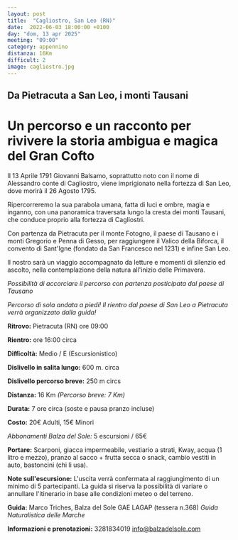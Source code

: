 ```yaml
---
layout: post
title:  "Cagliostro, San Leo (RN)"
date:  2022-06-03 18:00:00 +0100
day: "dom, 13 apr 2025"
meeting: "09:00"
category: appennino 
distanza: 16Km
difficult: 2
image: cagliostro.jpg
---
```


## Da Pietracuta a San Leo, i monti Tausani

# Un percorso e un racconto per rivivere la storia ambigua e magica del Gran Cofto 

Il 13 Aprile 1791 Giovanni Balsamo, soprattutto noto con il nome di Alessandro conte di Cagliostro, viene imprigionato nella fortezza di San Leo, dove morirà il 26 Agosto 1795.

Ripercorreremo la sua parabola umana, fatta di luci e ombre, magia e inganno, con una panoramica traversata lungo la cresta dei monti Tausani, che conduce proprio alla fortezza di Cagliostri.

Con partenza da Pietracuta per il monte Fotogno, il paese di Tausano e i monti Gregorio e Penna di Gesso, per raggiungere il Valico della Biforca, il convento di Sant'Igne (fondato da San Francesco nel 1231) e infine San Leo.

Il nostro sarà un viaggio accompagnato da letture e momenti di silenzio ed ascolto, nella contemplazione della natura all'inizio delle Primavera.

*Possibilità di accorciare il percorso con partenza posticipata dal paese di Tausano*

*Percorso di sola andata a piedi! Il rientro dal paese di San Leo a Pietracuta verrà organizzato dalla guida!*

**Ritrovo:** Pietracuta (RN) ore 09:00

**Rientro:** ore 16:00 circa 

**Difficoltà:** Medio / E (Escursionistico)

**Dislivello in salita lungo:** 600 m. circa

**Dislivello percorso breve:** 250 m circs 

**Distanza:** 16 Km *(Percorso breve: 7 Km)*

**Durata:** 7 ore circa (soste e pausa pranzo incluse)

**Costo:** 20€ Adulti, 15€ Minori

*Abbonamenti Balza del Sole:* 5 escursioni / 65€

**Portare:** Scarponi, giacca impermeabile, vestiario a strati, Kway, acqua (1 litro e mezzo), pranzo al sacco + frutta secca o snack, cambio vestiti in auto, bastoncini (chi li usa). 

**Note sull'escursione:** L'uscita verrà confermata al raggiungimento di un minimo di 5 partecipanti. La guida si riserva la possibilità di variare o annullare l'itinerario in base alle condizioni meteo o del terreno.

**Guida:** Marco Triches, Balza del Sole GAE LAGAP (tessera n.368)
*Guida Naturalistica delle Marche*

**Informazioni e prenotazioni:** 3281834019 info@balzadelsole.com
